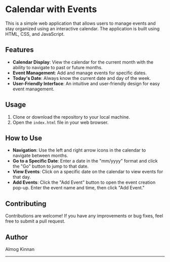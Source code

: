 
# Calendar with Events

This is a simple web application that allows users to manage events and stay organized using an interactive calendar. The application is built using HTML, CSS, and JavaScript.

## Features

- **Calendar Display**: View the calendar for the current month with the ability to navigate to past or future months.
- **Event Management**: Add and manage events for specific dates.
- **Today's Date**: Always know the current date and day of the week.
- **User-Friendly Interface**: An intuitive and user-friendly design for easy event management.

## Usage

1. Clone or download the repository to your local machine.
2. Open the `index.html` file in your web browser.

## How to Use

- **Navigation**: Use the left and right arrow icons in the calendar to navigate between months.
- **Go to a Specific Date**: Enter a date in the "mm/yyyy" format and click the "Go" button to jump to that date.
- **View Events**: Click on a specific date on the calendar to view events for that day.
- **Add Events**: Click the "Add Event" button to open the event creation pop-up. Enter the event name and time, then click "Add Event."

## Contributing

Contributions are welcome! If you have any improvements or bug fixes, feel free to submit a pull request.


## Author

Almog Kinnan

---
